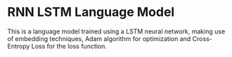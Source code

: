 # RNN LSTM Language Model

This is a language model trained using a LSTM neural network, making use of embedding techniques, Adam algorithm for optimization and Cross-Entropy Loss for the loss function.